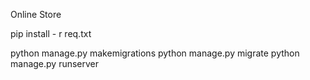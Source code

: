 Online Store

pip install - r req.txt

python manage.py makemigrations
python manage.py migrate
python manage.py runserver